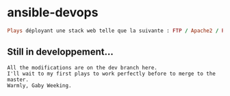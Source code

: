 # ansible-devops
```ruby 
Plays déployant une stack web telle que la suivante : FTP / Apache2 / PHP / MySQL avec des rôles ansible. Puis deploiement d'un wordpress sur ce même environnement avec un autre plays ansible.
```

## Still in developpement...
```
All the modifications are on the dev branch here.
I'll wait to my first plays to work perfectly before to merge to the master.
Warmly, Gaby Weeking.
```
